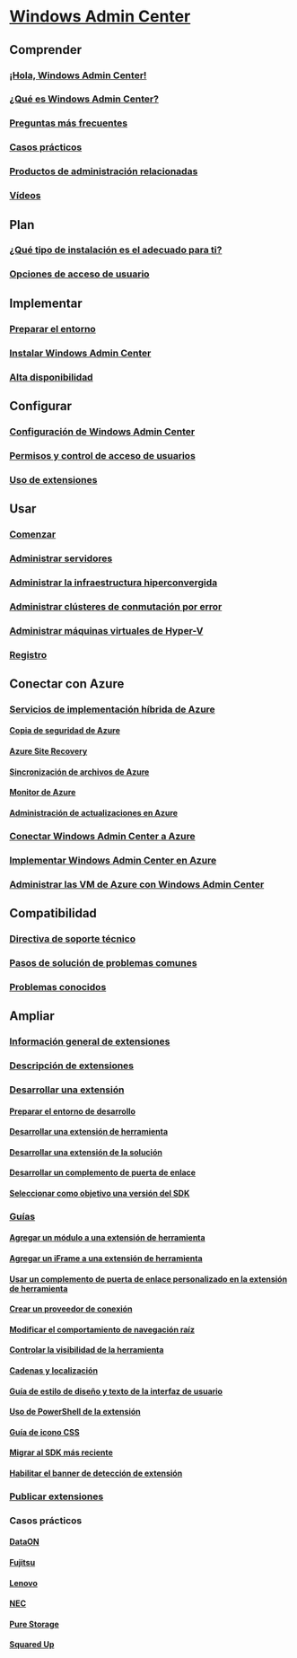 # [Windows Admin Center](overview.md)

## Comprender
### [¡Hola, Windows Admin Center!](understand/windows-admin-center.md)
### [¿Qué es Windows Admin Center?](understand/what-is.md)
### [Preguntas más frecuentes](understand/faq.md)
### [Casos prácticos](understand/case-studies.md)
### [Productos de administración relacionadas](understand/related-management.md)
### [Vídeos](understand/videos.md)

## Plan
### [¿Qué tipo de instalación es el adecuado para ti?](plan/installation-options.md)
### [Opciones de acceso de usuario](plan/user-access-options.md)

## Implementar
### [Preparar el entorno](deploy/prepare-environment.md)
### [Instalar Windows Admin Center](deploy/install.md)
### [Alta disponibilidad](deploy/high-availability.md)


## Configurar
### [Configuración de Windows Admin Center](configure/settings.md)
### [Permisos y control de acceso de usuarios](configure/user-access-control.md)
### [Uso de extensiones](configure/using-extensions.md)

## Usar
### [Comenzar](use/get-started.md)
### [Administrar servidores](use/manage-servers.md)
### [Administrar la infraestructura hiperconvergida](use/manage-hyper-converged.md)
### [Administrar clústeres de conmutación por error](use/manage-failover-clusters.md)
### [Administrar máquinas virtuales de Hyper-V](use/manage-virtual-machines.md)
### [Registro](use/logging.md)


## Conectar con Azure
### [Servicios de implementación híbrida de Azure](azure/index.md)
#### [Copia de seguridad de Azure](azure/azure-backup.md)
#### [Azure Site Recovery](azure/azure-site-recovery.md)
#### [Sincronización de archivos de Azure](azure/azure-file-sync.md)
#### [Monitor de Azure](azure/azure-monitor.md)
#### [Administración de actualizaciones en Azure](azure/azure-update-management.md)
### [Conectar Windows Admin Center a Azure](azure/azure-integration.md)
### [Implementar Windows Admin Center en Azure](azure/deploy-wac-in-azure.md)
### [Administrar las VM de Azure con Windows Admin Center](azure/manage-azure-vms.md)

## Compatibilidad
### [Directiva de soporte técnico](support/index.md)
### [Pasos de solución de problemas comunes](support/troubleshooting.md)
### [Problemas conocidos](support/known-issues.md)


## Ampliar
### [Información general de extensiones](extend/extensibility-overview.md)
### [Descripción de extensiones](extend/understand-extensions.md)
### [Desarrollar una extensión](extend/developing-extensions.md)
#### [Preparar el entorno de desarrollo](extend/prepare-development-environment.md)
#### [Desarrollar una extensión de herramienta](extend/develop-tool.md)
#### [Desarrollar una extensión de la solución](extend/develop-solution.md)
#### [Desarrollar un complemento de puerta de enlace](extend/develop-gateway-plugin.md)
#### [Seleccionar como objetivo una versión del SDK](extend/target-sdk-version.md)
### [Guías](extend/guides.md)
#### [Agregar un módulo a una extensión de herramienta](extend/guides/add-module.md)
#### [Agregar un iFrame a una extensión de herramienta](extend/guides/add-iFrame.md)
#### [Usar un complemento de puerta de enlace personalizado en la extensión de herramienta](extend/guides/use-custom-gateway-plugin.md)
#### [Crear un proveedor de conexión](extend/guides/create-connection-provider.md)
#### [Modificar el comportamiento de navegación raíz](extend/guides/modify-root-navigation.md)
#### [Controlar la visibilidad de la herramienta](extend/guides/dynamic-tool-display.md)
#### [Cadenas y localización](extend/guides/strings-localization.md)
#### [Guía de estilo de diseño y texto de la interfaz de usuario](extend/guides/ui-text-style-guide.md)
#### [Uso de PowerShell de la extensión](extend/guides/powershell.md)
#### [Guía de icono CSS](extend/guides/cssicons.md)
#### [Migrar al SDK más reciente](extend/guides/migration-guide-0_1-1_0.md)
#### [Habilitar el banner de detección de extensión](extend/guides/extension-discovery-banner.md)
### [Publicar extensiones](extend/publish-extensions.md)
### Casos prácticos
#### [DataON](extend/case-studies/dataon.md)
#### [Fujitsu](extend/case-studies/fujitsu.md)
#### [Lenovo](extend/case-studies/lenovo.md)
#### [NEC](extend/case-studies/nec.md)
#### [Pure Storage](extend/case-studies/purestorage.md)
#### [Squared Up](extend/case-studies/squared-up.md)


